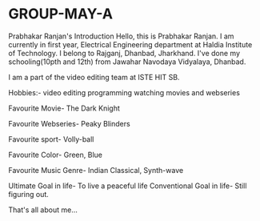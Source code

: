 # GROUP-MAY-A
Prabhakar Ranjan's Introduction 
Hello, this is Prabhakar Ranjan. I am currently in first year, Electrical Engineering department at Haldia Institute of Technology.
I belong to Rajganj, Dhanbad, Jharkhand. I've done my schooling(10pth and 12th) from Jawahar Navodaya Vidyalaya, Dhanbad.

I am a part of the video editing team at ISTE HIT SB.

Hobbies:- 
video editing
programming 
watching movies and webseries

Favourite Movie- The Dark Knight

Favourite Webseries- Peaky Blinders

Favourite sport- Volly-ball

Favourite Color- Green, Blue

Favourite Music Genre- Indian Classical, Synth-wave

Ultimate Goal in life- To live a peaceful life 
Conventional Goal in life- Still figuring out.

That's all about me...